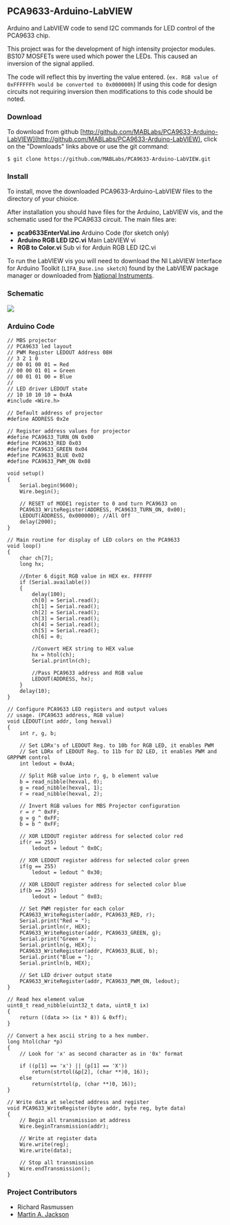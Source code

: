 ## PCA9633-Arduino-LabVIEW ##

Arduino and LabVIEW code to send I2C commands for LED control of the PCA9633 chip.

This project was for the development of high intensity projector modules. BS107 MOSFETs were used which power the LEDs. This caused an inversion of the signal applied. 

The code will reflect this by inverting the value entered. (`ex. RGB value of 0xFFFFFFh would be converted to 0x000000h`) If using this code for design circuits not requiring inversion then modifications to this code should be noted.

### Download ###
To download from github [http://github.com/MABLabs/PCA9633-Arduino-LabVIEW](http://github.com/MABLabs/PCA9633-Arduino-LabVIEW), click on the "Downloads" links above or use the git command:

    $ git clone https://github.com/MABLabs/PCA9633-Arduino-LabVIEW.git

### Install ###
To install, move the downloaded PCA9633-Arduino-LabVIEW files to the directory of your chioice.

After installation you should have files for the Arduino, LabVIEW vis, and the schematic used for the PCA9633 circuit. The main files are:

- **pca9633EnterVal.ino** Arduino Code (for sketch only)
- **Arduino RGB LED I2C.vi** Main LabVIEW vi
- **RGB to Color.vi** Sub vi for Arduin RGB LED I2C.vi 

To run the LabVIEW vis you will need to download the NI LabVIEW Interface for Arduino Toolkit (`LIFA_Base.ino sketch`) found by the LabVIEW package manager or downloaded from [National Instruments](http://search.ni.com/nisearch/app/main/p/bot/no/ap/global/lang/en/pg/1/sn/catnav:mp/q/Arduino/).

### Schematic ###
![](https://raw.github.com/MABLabs/PCA9633-Arduino-LabVIEW/master/I2C%20RGB.jpg)

### Arduino Code ###

	// MBS projector
	// PCA9633 led layout
	// PWM Register LEDOUT Address 08H
	// 3 2 1 0
	// 00 01 00 01 = Red
	// 00 00 01 01 = Green
	// 00 01 01 00 = Blue
	//
	// LED driver LEDOUT state
	// 10 10 10 10 = 0xAA
	#include <Wire.h>

	// Default address of projector
	#define ADDRESS 0x2e

	// Register address values for projector
	#define PCA9633_TURN_ON 0x00
	#define PCA9633_RED 0x03
	#define PCA9633_GREEN 0x04
	#define PCA9633_BLUE 0x02
	#define PCA9633_PWM_ON 0x08

	void setup()
	{
  		Serial.begin(9600);
  		Wire.begin();

		// RESET of MODE1 register to 0 and turn PCA9633 on
		PCA9633_WriteRegister(ADDRESS, PCA9633_TURN_ON, 0x00);
  		LEDOUT(ADDRESS, 0x000000); //All Off
 		delay(2000);
	}

	// Main routine for display of LED colors on the PCA9633
	void loop()
	{
  		char ch[7];
  		long hx;
  
  		//Enter 6 digit RGB value in HEX ex. FFFFFF
  		if (Serial.available())
  		{
    		delay(100);
    		ch[0] = Serial.read();
    		ch[1] = Serial.read();
    		ch[2] = Serial.read();
    		ch[3] = Serial.read();
    		ch[4] = Serial.read();
    		ch[5] = Serial.read();
    		ch[6] = 0;
    
    		//Convert HEX string to HEX value
    		hx = htol(ch);
    		Serial.println(ch);

    		//Pass PCA9633 address and RGB value
    		LEDOUT(ADDRESS, hx);
  		}
  		delay(10);
	}

	// Configure PCA9633 LED registers and output values
	// usage. (PCA9633 address, RGB value)
	void LEDOUT(int addr, long hexval)
	{
  		int r, g, b;
  
  		// Set LDRx's of LEDOUT Reg. to 10b for RGB LED, it enables PWM
  		// Set LDRx of LEDOUT Reg. to 11b for D2 LED, it enables PWM and GRPPWM control
  		int ledout = 0xAA;

  		// Split RGB value into r, g, b element value
  		b = read_nibble(hexval, 0);
  		g = read_nibble(hexval, 1);
  		r = read_nibble(hexval, 2);
  
  		// Invert RGB values for MBS Projector configuration
  		r = r ^ 0xFF;
  		g = g ^ 0xFF;
  		b = b ^ 0xFF;
  
  		// XOR LEDOUT register address for selected color red
  		if(r == 255)
     		ledout = ledout ^ 0x0C;

  		// XOR LEDOUT register address for selected color green
  		if(g == 255)
     		ledout = ledout ^ 0x30;

  		// XOR LEDOUT register address for selected color blue
  		if(b == 255)
     		ledout = ledout ^ 0x03;

  		// Set PWM register for each color
  		PCA9633_WriteRegister(addr, PCA9633_RED, r);
  		Serial.print("Red = ");
  		Serial.println(r, HEX);
  		PCA9633_WriteRegister(addr, PCA9633_GREEN, g);
  		Serial.print("Green = ");
  		Serial.println(g, HEX);
  		PCA9633_WriteRegister(addr, PCA9633_BLUE, b);
  		Serial.print("Blue = ");
  		Serial.println(b, HEX);

  		// Set LED driver output state
  		PCA9633_WriteRegister(addr, PCA9633_PWM_ON, ledout);
	}

	// Read hex element value
	uint8_t read_nibble(uint32_t data, uint8_t ix)
	{
  		return ((data >> (ix * 8)) & 0xff);
	}

	// Convert a hex ascii string to a hex number.
	long htol(char *p)
	{
		// Look for 'x' as second character as in '0x' format

		if ((p[1] == 'x') || (p[1] == 'X'))
			return(strtol(&p[2], (char **)0, 16));
		else
			return(strtol(p, (char **)0, 16));
	}

	// Write data at selected address and register
	void PCA9633_WriteRegister(byte addr, byte reg, byte data)
	{
  		// Begin all transmission at address
  		Wire.beginTransmission(addr);

  		// Write at register data
  		Wire.write(reg);
  		Wire.write(data);

  		// Stop all transmission
  		Wire.endTransmission();
	} 

### Project Contributors ###

- Richard Rasmussen
- [Martin A. Jackson](https://github.com/mjackson/)
